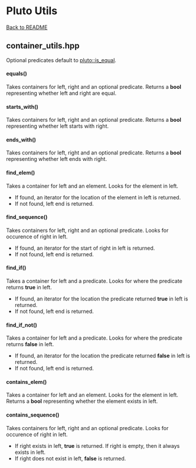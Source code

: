 # Pluto Utils
[Back to README](https://www.github.com/Stephen-ODriscoll/PlutoUtils/blob/main/README.md#documentation)

## container_utils.hpp
Optional predicates default to [pluto::is_equal](https://github.com/Stephen-ODriscoll/PlutoUtils/blob/master/docs/compare.md#is_equal).

#### equals()
Takes containers for left, right and an optional predicate. Returns a **bool** representing whether left and right are equal.

#### starts_with()
Takes containers for left, right and an optional predicate. Returns a **bool** representing whether left starts with right.

#### ends_with()
Takes containers for left, right and an optional predicate. Returns a **bool** representing whether left ends with right.

#### find_elem()
Takes a container for left and an element. Looks for the element in left.
- If found, an iterator for the location of the element in left is returned.
- If not found, left end is returned.

#### find_sequence()
Takes containers for left, right and an optional predicate. Looks for occurence of right in left.
- If found, an iterator for the start of right in left is returned.
- If not found, left end is returned.

#### find_if()
Takes a container for left and a predicate. Looks for where the predicate returns **true** in left.
- If found, an iterator for the location the predicate returned **true** in left is returned.
- If not found, left end is returned.

#### find_if_not()
Takes a container for left and a predicate. Looks for where the predicate returns **false** in left.
- If found, an iterator for the location the predicate returned **false** in left is returned.
- If not found, left end is returned.

#### contains_elem()
Takes a container for left and an element. Looks for the element in left. Returns a **bool** representing whether the element exists in left.

#### contains_sequence()
Takes containers for left, right and an optional predicate. Looks for occurence of right in left.
- If right exists in left, **true** is returned. If right is empty, then it always exists in left.
- If right does not exist in left, **false** is returned.
